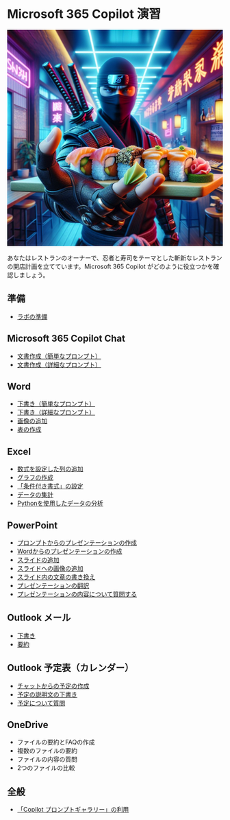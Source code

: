 # Microsoft 365 Copilot 演習

![alt text](ninjasushi.jpg)

あなたはレストランのオーナーで、忍者と寿司をテーマとした斬新なレストランの開店計画を立てています。Microsoft 365 Copilot がどのように役立つかを確認しましょう。

## 準備

- [ラボの準備](setup.md)

## Microsoft 365 Copilot Chat

- [文書作成（簡単なプロンプト）](chat/chat-basic-prompt.md)
- [文書作成（詳細なプロンプト）](chat/chat-detailed-prompt.md)

## Word

- [下書き（簡単なプロンプト）](word/word-draft-basic-prompt.md)
- [下書き（詳細なプロンプト）](word/word-draft-detailed-prompt.md)
- [画像の追加](word/word-insert-image.md)
- [表の作成](word/word-insert-table.md)

## Excel

- [数式を設定した列の追加](excel/excel-add-column.md)
- [グラフの作成](excel/excel-graph.md)
- [「条件付き書式」の設定](excel/excel-conditional-formatting.md)
- [データの集計](excel/excel-pivot-table.md)
- [Pythonを使用したデータの分析](excel/excel-python-analyze.md)

## PowerPoint

- [プロンプトからのプレゼンテーションの作成](powerpoint/powerpoint-draft-from-prompt.md)
- [Wordからのプレゼンテーションの作成](powerpoint/powerpoint-draft-from-word.md)
- [スライドの追加](powerpoint/powerpoint-add-a-slide.md)
- [スライドへの画像の追加](powerpoint/powerpoint-add-a-image.md)
- [スライド内の文章の書き換え](powerpoint/powerpoint-edit-text.md)
- [プレゼンテーションの翻訳](powerpoint/powerpoint-translate.md)
- [プレゼンテーションの内容について質問する](powerpoint/powerpoint-question.md)

## Outlook メール

- [下書き](outlook/outlook-draft.md)
- [要約](outlook/outlook-summary.md)

## Outlook 予定表（カレンダー）

- [チャットからの予定の作成](outlook/outlook-create-schedule-in-chat.md)
- [予定の説明文の下書き](outlook/outlook-draft-description.md)
- [予定について質問](outlook/outlook-calendar-question.md)

## OneDrive

- ファイルの要約とFAQの作成
- 複数のファイルの要約
- ファイルの内容の質問
- 2つのファイルの比較

<!--
## Teams

※AI-3025コースのラボではTeamsは使用できません。

- 投稿の文章の書き換え
-->

## 全般

- [「Copilot プロンプトギャラリー」の利用](common/prompt-gallery.md)
